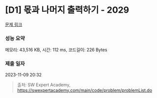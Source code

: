 # [D1] 몫과 나머지 출력하기 - 2029 

[문제 링크](https://swexpertacademy.com/main/code/problem/problemDetail.do?contestProbId=AV5QGNvKAtEDFAUq) 

### 성능 요약

메모리: 43,516 KB, 시간: 112 ms, 코드길이: 226 Bytes

### 제출 일자

2023-11-09 20:32



> 출처: SW Expert Academy, https://swexpertacademy.com/main/code/problem/problemList.do